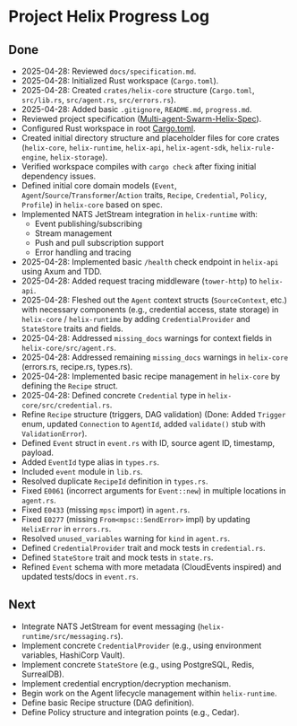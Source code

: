 # Project Helix Progress Log

## Done

- 2025-04-28: Reviewed `docs/specification.md`.
- 2025-04-28: Initialized Rust workspace (`Cargo.toml`).
- 2025-04-28: Created `crates/helix-core` structure (`Cargo.toml`, `src/lib.rs`, `src/agent.rs`, `src/errors.rs`).
- 2025-04-28: Added basic `.gitignore`, `README.md`, `progress.md`.
- Reviewed project specification ([Multi-agent-Swarm-Helix-Spec](cci:7://file:///home/summoc/Downloads/helix-platform/Multi-agent-Swarm-Helix-Spec:0:0-0:0)).
- Configured Rust workspace in root [Cargo.toml](cci:7://file:///home/summoc/Downloads/helix-platform/Cargo.toml:0:0-0:0).
- Created initial directory structure and placeholder files for core crates (`helix-core`, `helix-runtime`, `helix-api`, `helix-agent-sdk`, `helix-rule-engine`, `helix-storage`).
- Verified workspace compiles with `cargo check` after fixing initial dependency issues.
- Defined initial core domain models (`Event`, `Agent`/`Source`/`Transformer`/`Action` traits, `Recipe`, `Credential`, `Policy`, `Profile`) in `helix-core` based on spec.
- Implemented NATS JetStream integration in `helix-runtime` with:
  - Event publishing/subscribing
  - Stream management
  - Push and pull subscription support
  - Error handling and tracing
- 2025-04-28: Implemented basic `/health` check endpoint in `helix-api` using Axum and TDD.
- 2025-04-28: Added request tracing middleware (`tower-http`) to `helix-api`.
- 2025-04-28: Fleshed out the `Agent` context structs (`SourceContext`, etc.) with necessary components (e.g., credential access, state storage) in `helix-core` / `helix-runtime` by adding `CredentialProvider` and `StateStore` traits and fields.
- 2025-04-28: Addressed `missing_docs` warnings for context fields in `helix-core/src/agent.rs`.
- 2025-04-28: Addressed remaining `missing_docs` warnings in `helix-core` (errors.rs, recipe.rs, types.rs).
- 2025-04-28: Implemented basic recipe management in `helix-core` by defining the `Recipe` struct.
- 2025-04-28: Defined concrete `Credential` type in `helix-core/src/credential.rs`.
- Refine `Recipe` structure (triggers, DAG validation) (Done: Added `Trigger` enum, updated `Connection` to `AgentId`, added `validate()` stub with `ValidationError`).
- Defined `Event` struct in `event.rs` with ID, source agent ID, timestamp, payload.
- Added `EventId` type alias in `types.rs`.
- Included `event` module in `lib.rs`.
- Resolved duplicate `RecipeId` definition in `types.rs`.
- Fixed `E0061` (incorrect arguments for `Event::new`) in multiple locations in `agent.rs`.
- Fixed `E0433` (missing `mpsc` import) in `agent.rs`.
- Fixed `E0277` (missing `From<mpsc::SendError>` impl) by updating `HelixError` in `errors.rs`.
- Resolved `unused_variables` warning for `kind` in `agent.rs`.
- Defined `CredentialProvider` trait and mock tests in `credential.rs`.
- Defined `StateStore` trait and mock tests in `state.rs`.
- Refined `Event` schema with more metadata (CloudEvents inspired) and updated tests/docs in `event.rs`.

## Next

- Integrate NATS JetStream for event messaging (`helix-runtime/src/messaging.rs`).
- Implement concrete `CredentialProvider` (e.g., using environment variables, HashiCorp Vault).
- Implement concrete `StateStore` (e.g., using PostgreSQL, Redis, SurrealDB).
- Implement credential encryption/decryption mechanism.
- Begin work on the Agent lifecycle management within `helix-runtime`.
- Define basic Recipe structure (DAG definition).
- Define Policy structure and integration points (e.g., Cedar).
